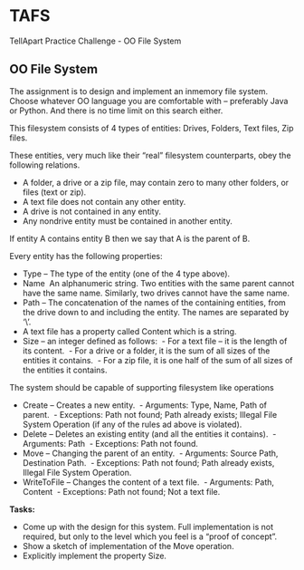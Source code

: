TAFS
====

TellApart Practice Challenge - OO File System

OO File System
--------------
The assignment is to design and implement an in­memory file system. Choose whatever OO language you are comfortable with – preferably Java or Python. And there is no time limit on this search either.

This file­system consists of 4 types of entities: Drives, Folders, Text files, Zip files.

These entities, very much like their “real” file­system counterparts, obey the following relations.

- A folder, a drive or a zip file, may contain zero to many other folders, or files (text or zip).
- A text file does not contain any other entity.
- A drive is not contained in any entity.
- Any non­drive entity must be contained in another entity.

If entity A contains entity B then we say that A is the parent of B. 

Every entity has the following properties:
- Type – The type of the entity (one of the 4 type above).
- Name ­ An alphanumeric string. Two entities with the same parent cannot have the same name. Similarly, two drives cannot have the same name.
- Path – The concatenation of the names of the containing entities, from the drive down to and including the entity. The names are separated by ‘\’.
- A text file has a property called Content which is a string.
- Size – an integer defined as follows:
­	- For a text file – it is the length of its content.
­	- For a drive or a folder, it is the sum of all sizes of the entities it contains.
­	- For a zip file, it is one half of the sum of all sizes of the entities it contains.

The system should be capable of supporting file­system like operations

- Create – Creates a new entity.
­	- Arguments: Type, Name, Path of parent.
­	- Exceptions: Path not found; Path already exists; Illegal File System Operation (if any of the rules a­d above is violated).
- Delete – Deletes an existing entity (and all the entities it contains).
­	- Arguments: Path
­	- Exceptions: Path not found.
- Move – Changing the parent of an entity.
­	- Arguments: Source Path, Destination Path.
­	- Exceptions: Path not found; Path already exists, Illegal File System Operation.
- WriteToFile – Changes the content of a text file.
­	- Arguments: Path, Content
­	- Exceptions: Path not found; Not a text file.

__Tasks:__
- Come up with the design for this system. Full implementation is not required, but only to the level which you feel is a “proof of concept”.
- Show a sketch of implementation of the Move operation.
- Explicitly implement the property Size.
